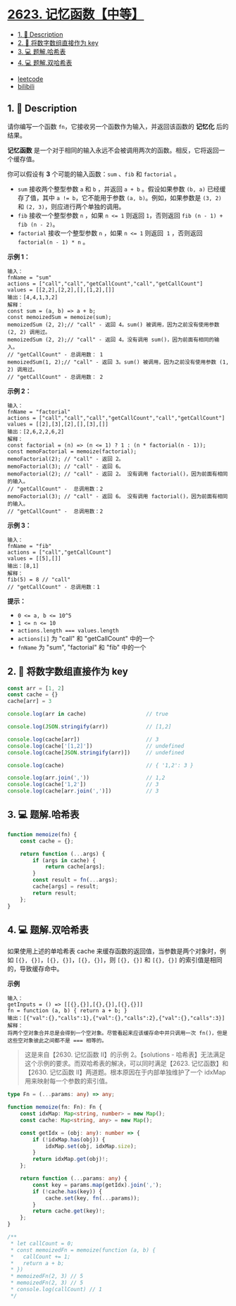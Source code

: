 # [2623. 记忆函数【中等】](https://github.com/Tdahuyou/leetcode/tree/main/2623.%20%E8%AE%B0%E5%BF%86%E5%87%BD%E6%95%B0%E3%80%90%E4%B8%AD%E7%AD%89%E3%80%91)

<!-- region:toc -->
- [1. 📝 Description](#1--description)
- [2. 📒 将数字数组直接作为 key](#2--将数字数组直接作为-key)
- [3. 💻 题解.哈希表](#3--题解哈希表)
- [4. 💻 题解.双哈希表](#4--题解双哈希表)
<!-- endregion:toc -->
- [leetcode](https://leetcode.cn/problems/memoize)
- [bilibili](https://www.bilibili.com/video/BV1DivNejEb1/)

## 1. 📝 Description

请你编写一个函数 `fn`，它接收另一个函数作为输入，并返回该函数的 **记忆化** 后的结果。

**记忆函数** 是一个对于相同的输入永远不会被调用两次的函数。相反，它将返回一个缓存值。

你可以假设有 **3** 个可能的输入函数：`sum` 、`fib` 和 `factorial` 。

- `sum` 接收两个整型参数 `a` 和 `b` ，并返回 `a + b` 。假设如果参数 `(b, a)` 已经缓存了值，其中 `a != b`，它不能用于参数 `(a, b)`。例如，如果参数是 `(3, 2)` 和 `(2, 3)`，则应进行两个单独的调用。
- `fib` 接收一个整型参数 `n` ，如果 `n <= 1` 则返回 `1`，否则返回 `fib (n - 1) + fib (n - 2)`。
- `factorial` 接收一个整型参数 `n` ，如果 `n <= 1` 则返回  `1` ，否则返回 `factorial(n - 1) * n` 。

**示例 1：**

```
输入：
fnName = "sum"
actions = ["call","call","getCallCount","call","getCallCount"]
values = [[2,2],[2,2],[],[1,2],[]]
输出：[4,4,1,3,2]
解释：
const sum = (a, b) => a + b;
const memoizedSum = memoize(sum);
memoizedSum (2, 2);// "call" - 返回 4。sum() 被调用，因为之前没有使用参数 (2, 2) 调用过。
memoizedSum (2, 2);// "call" - 返回 4。没有调用 sum()，因为前面有相同的输入。
// "getCallCount" - 总调用数： 1
memoizedSum(1, 2);// "call" - 返回 3。sum() 被调用，因为之前没有使用参数 (1, 2) 调用过。
// "getCallCount" - 总调用数： 2
```

**示例 2：**

```
输入：
fnName = "factorial"
actions = ["call","call","call","getCallCount","call","getCallCount"]
values = [[2],[3],[2],[],[3],[]]
输出：[2,6,2,2,6,2]
解释：
const factorial = (n) => (n <= 1) ? 1 : (n * factorial(n - 1));
const memoFactorial = memoize(factorial);
memoFactorial(2); // "call" - 返回 2。
memoFactorial(3); // "call" - 返回 6。
memoFactorial(2); // "call" - 返回 2。 没有调用 factorial()，因为前面有相同的输入。
// "getCallCount" -  总调用数：2
memoFactorial(3); // "call" - 返回 6。 没有调用 factorial()，因为前面有相同的输入。
// "getCallCount" -  总调用数：2
```

**示例 3：**

```
输入：
fnName = "fib"
actions = ["call","getCallCount"]
values = [[5],[]]
输出：[8,1]
解释：
fib(5) = 8 // "call"
// "getCallCount" - 总调用数：1
```

**提示：**

- `0 <= a, b <= 10^5`
- `1 <= n <= 10`
- `actions.length === values.length`
- `actions[i]` 为 "call" 和 "getCallCount" 中的一个
- `fnName` 为 "sum", "factorial" 和 "fib" 中的一个

## 2. 📒 将数字数组直接作为 key

```js
const arr = [1, 2]
const cache = {}
cache[arr] = 3

console.log(arr in cache)                   // true

console.log(JSON.stringify(arr))            // [1,2]

console.log(cache[arr])                     // 3
console.log(cache['[1,2]'])                 // undefined
console.log(cache[JSON.stringify(arr)])     // undefined

console.log(cache)                          // { '1,2': 3 }

console.log(arr.join(','))                  // 1,2
console.log(cache['1,2'])                   // 3
console.log(cache[arr.join(',')])           // 3
```

## 3. 💻 题解.哈希表

```js
function memoize(fn) {
    const cache = {};

    return function (...args) {
        if (args in cache) {
            return cache[args];
        }
        const result = fn(...args);
        cache[args] = result;
        return result;
    };
}
```


## 4. 💻 题解.双哈希表

如果使用上述的单哈希表 cache 来缓存函数的返回值，当参数是两个对象时，例如 `[{}, {}]`，`[{}, {}]`，`[{}, {}]`，则 `[{}, {}]` 和 `[{}, {}]` 的索引值是相同的，导致缓存命中。

**示例**
```
输入：
getInputs = () => [[{},{}],[{},{}],[{},{}]]
fn = function (a, b) { return a + b; }
输出：[{"val":{},"calls":1},{"val":{},"calls":2},{"val":{},"calls":3}]
解释：
将两个空对象合并总是会得到一个空对象。尽管看起来应该缓存命中并只调用一次 fn()，但是这些空对象彼此之间都不是 === 相等的。
```
> 这是来自【2630. 记忆函数 II】的示例 2。【solutions - 哈希表】无法满足这个示例的要求。而双哈希表的解决，可以同时满足【2623. 记忆函数】和【2630. 记忆函数 II】两道题。根本原因在于内部单独维护了一个 idxMap 用来映射每一个参数的索引值。

```ts
type Fn = (...params: any) => any;

function memoize(fn: Fn): Fn {
    const idxMap: Map<string, number> = new Map();
    const cache: Map<string, any> = new Map();

    const getIdx = (obj: any): number => {
        if (!idxMap.has(obj)) {
            idxMap.set(obj, idxMap.size);
        }
        return idxMap.get(obj)!;
    };

    return function (...params: any) {
        const key = params.map(getIdx).join(',');
        if (!cache.has(key)) {
            cache.set(key, fn(...params));
        }
        return cache.get(key)!;
    };
}

/**
 * let callCount = 0;
 * const memoizedFn = memoize(function (a, b) {
 *   callCount += 1;
 *   return a + b;
 * })
 * memoizedFn(2, 3) // 5
 * memoizedFn(2, 3) // 5
 * console.log(callCount) // 1
 */
```









